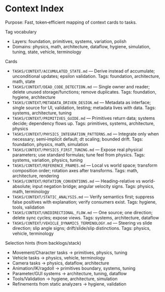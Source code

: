 # Context Index

Purpose: Fast, token‑efficient mapping of context cards to tasks.

Tag vocabulary
- Layers: foundation, primitives, systems, variation, polish
- Domains: physics, math, architecture, dataflow, hygiene, simulation, tuning, state, vehicle, terminology

Cards
- `TASKS/CONTEXT/ACCUMULATED_STATE.md` — Derive instead of accumulate; unconditional updates; epsilon validation. Tags: foundation, architecture, math, state
- `TASKS/CONTEXT/DEAD_CODE_DETECTION.md` — Single owner and reader; delete unused storage/functions; remove duplicates. Tags: foundation, hygiene, architecture
- `TASKS/CONTEXT/METADATA_DRIVEN_DESIGN.md` — Metadata as interface; single source for UI, validation, testing; metadata lives with data. Tags: systems, architecture, tuning
- `TASKS/CONTEXT/PRIMITIVES_GUIDE.md` — Primitives return data; systems decide; dependency flows up. Tags: primitives, systems, architecture, physics
- `TASKS/CONTEXT/PHYSICS_INTEGRATION_PATTERNS.md` — Integrate only when necessary; semi‑implicit default; dt scaling; bounded drift. Tags: foundation, physics, math, simulation
- `TASKS/CONTEXT/PHYSICS_FIRST_TUNING.md` — Expose real physical parameters; use standard formulas; tune feel from physics. Tags: systems, variation, physics, tuning
- `TASKS/CONTEXT/REFERENCE_FRAMES.md` — Local vs world space; transform composition order; rotation axes after transforms. Tags: math, architecture, rendering
- `TASKS/CONTEXT/ROTATION_CONVENTIONS.md` — Heading-relative vs world-absolute; input negation bridge; angular velocity signs. Tags: physics, math, terminology
- `TASKS/CONTEXT/STATIC_ANALYSIS.md` — Verify semantics first; suppress false positives with explanation; verify consumers exist. Tags: hygiene, tools, validation
- `TASKS/CONTEXT/UNIDIRECTIONAL_FLOW.md` — One source; one direction; delete sync cycles; expose views. Tags: systems, architecture, dataflow
- `TASKS/CONTEXT/VEHICLE_DYNAMICS_TERMINOLOGY.md` — Steering vs slide direction; slip angle signs; drift/slide/slip distinctions. Tags: physics, vehicle, terminology

Selection hints (from backlogs/stack)
- Movement/Character tasks → primitives, physics, tuning
- Vehicle tasks → physics, vehicle, terminology
- Camera tasks → physics, dataflow, architecture
- Animation/IK/ragdoll → primitives boundary, systems, tuning
- Parameter/GUI systems → architecture, tuning, dataflow
- Tools/Validation → hygiene, architecture, simulation
- Refinements from static analyzers → hygiene, validation

